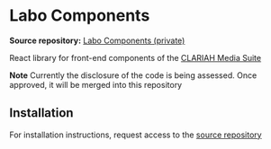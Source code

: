 # Labo Components

**Source repository:** [Labo Components (private)](https://github.com/beeldengeluid/labo-components)

React library for front-end components of the [CLARIAH Media Suite](https://mediasuite.clariah.nl)

**Note** Currently the disclosure of the code is being assessed. Once approved, it will be merged into this repository

## Installation
For installation instructions, request access to the [source repository](https://github.com/beeldengeluid/labo-components)
